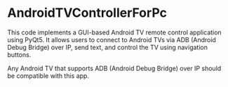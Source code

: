 # AndroidTVControllerForPc
This code implements a GUI-based Android TV remote control application using PyQt5. It allows users to connect to Android TVs via ADB (Android Debug Bridge) over IP, send text, and control the TV using navigation buttons.

Any Android TV that supports ADB (Android Debug Bridge) over IP should be compatible with this app.

